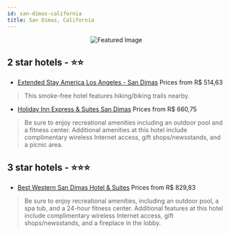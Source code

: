```yaml
---
id: san-dimas-california
title: San Dimas, California
---
```


<center><img src="https://i.travelapi.com/hotels/1000000/30000/27300/27258/99f05107_z.jpg" alt="Featured Image" /></center>


##  2 star hotels - ⭐️⭐️

-    [Extended Stay America Los Angeles - San Dimas](https://us.hurb.com/hotels/san-dimas/extended-stay-america-los-angeles-san-dimas-JNP-JP182680?cmp=18055) Prices from R$ 514,63
   > This smoke-free hotel features hiking/biking trails nearby.
-    [Holiday Inn Express & Suites San Dimas](https://us.hurb.com/hotels/san-dimas/holiday-inn-express-suites-san-dimas-JNP-JP769089?cmp=18055) Prices from R$ 660,75
   > Be sure to enjoy recreational amenities including an outdoor pool and a fitness center. Additional amenities at this hotel include complimentary wireless Internet access, gift shops/newsstands, and a picnic area.

##  3 star hotels - ⭐️⭐️⭐️

-    [Best Western San Dimas Hotel & Suites](https://us.hurb.com/hotels/san-dimas/best-western-san-dimas-hotel-suites-JNP-JP756778?cmp=18055) Prices from R$ 829,83
   > Be sure to enjoy recreational amenities, including an outdoor pool, a spa tub, and a 24-hour fitness center. Additional features at this hotel include complimentary wireless Internet access, gift shops/newsstands, and a fireplace in the lobby.
